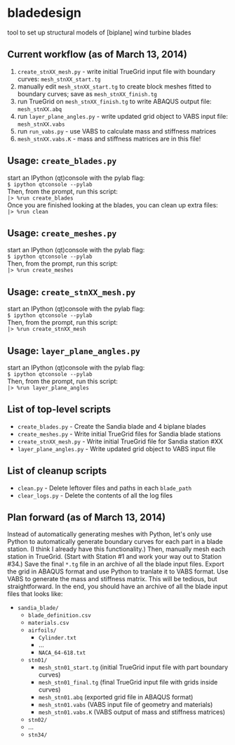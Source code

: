 bladedesign
===========

tool to set up structural models of [biplane] wind turbine blades

Current workflow (as of March 13, 2014)
---------------------------------------
1. `create_stnXX_mesh.py` - write initial TrueGrid input file with boundary curves: `mesh_stnXX_start.tg`
2. manually edit `mesh_stnXX_start.tg` to create block meshes fitted to boundary curves; save as `mesh_stnXX_finish.tg`
3. run TrueGrid on `mesh_stnXX_finish.tg` to write ABAQUS output file: `mesh_stnXX.abq`
4. run `layer_plane_angles.py` - write updated grid object to VABS input file: `mesh_stnXX.vabs`
5. run `run_vabs.py` - use VABS to calculate mass and stiffness matrices
6. `mesh_stnXX.vabs.K` - mass and stiffness matrices are in this file! 

Usage: `create_blades.py`
-------------------------
start an IPython (qt)console with the pylab flag:  
`$ ipython qtconsole --pylab`  
Then, from the prompt, run this script:  
`|> %run create_blades`  
Once you are finished looking at the blades, you can clean up extra files:  
`|> %run clean`  

Usage: `create_meshes.py`
-------------------------
start an IPython (qt)console with the pylab flag:  
`$ ipython qtconsole --pylab`  
Then, from the prompt, run this script:  
`|> %run create_meshes`  

Usage: `create_stnXX_mesh.py`
-------------------------
start an IPython (qt)console with the pylab flag:  
`$ ipython qtconsole --pylab`  
Then, from the prompt, run this script:  
`|> %run create_stnXX_mesh`  

Usage: `layer_plane_angles.py`
-------------------------
start an IPython (qt)console with the pylab flag:  
`$ ipython qtconsole --pylab`  
Then, from the prompt, run this script:  
`|> %run layer_plane_angles`  

List of top-level scripts
-------------------------
* `create_blades.py` - Create the Sandia blade and 4 biplane blades
* `create_meshes.py` - Write initial TrueGrid files for Sandia blade stations
* `create_stnXX_mesh.py` - Write initial TrueGrid file for Sandia station #XX
* `layer_plane_angles.py` - Write updated grid object to VABS input file

List of cleanup scripts
-----------------------
* `clean.py` - Delete leftover files and paths in each `blade_path`
* `clear_logs.py` - Delete the contents of all the log files

Plan forward (as of March 13, 2014)
----------------------------------
Instead of automatically generating meshes with Python, let's only use Python to automatically generate boundary curves for each part in a blade station. (I think I already have this functionality.) Then, manually mesh each station in TrueGrid. (Start with Station #1 and work your way out to Station #34.) Save the final `*.tg` file in an archive of all the blade input files. Export the grid in ABAQUS format and use Python to tranlate it to VABS format. Use VABS to generate the mass and stiffness matrix. This will be tedious, but straightforward. In the end, you should have an archive of all the blade input files that looks like:

* `sandia_blade/`  
  * `blade_definition.csv`  
  * `materials.csv`  
  * `airfoils/`  
    * `Cylinder.txt`
    * ...
    * `NACA_64-618.txt`
  * `stn01/`
    * `mesh_stn01_start.tg` (initial TrueGrid input file with part boundary curves)
    * `mesh_stn01_final.tg` (final TrueGrid input file with grids inside curves)
    * `mesh_stn01.abq` (exported grid file in ABAQUS format)
    * `mesh_stn01.vabs` (VABS input file of geometry and materials)
    * `mesh_stn01.vabs.K` (VABS output of mass and stiffness matrices)
  * `stn02/`
  * ...
  * `stn34/`
